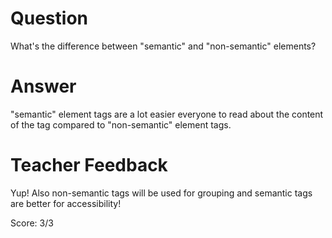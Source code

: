 # Question

What's the difference between "semantic" and "non-semantic" elements?

# Answer

"semantic" element tags are a lot easier everyone to read about the content of the tag compared to "non-semantic" element tags.

# Teacher Feedback

Yup! Also non-semantic tags will be used for grouping and semantic tags are better for accessibility!

Score: 3/3